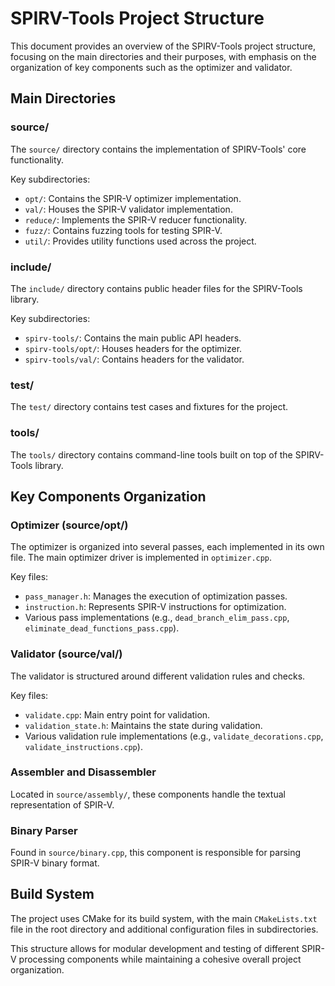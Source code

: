 # SPIRV-Tools Project Structure

This document provides an overview of the SPIRV-Tools project structure, focusing on the main directories and their purposes, with emphasis on the organization of key components such as the optimizer and validator.

## Main Directories

### source/
The `source/` directory contains the implementation of SPIRV-Tools' core functionality.

Key subdirectories:
- `opt/`: Contains the SPIR-V optimizer implementation.
- `val/`: Houses the SPIR-V validator implementation.
- `reduce/`: Implements the SPIR-V reducer functionality.
- `fuzz/`: Contains fuzzing tools for testing SPIR-V.
- `util/`: Provides utility functions used across the project.

### include/
The `include/` directory contains public header files for the SPIRV-Tools library.

Key subdirectories:
- `spirv-tools/`: Contains the main public API headers.
- `spirv-tools/opt/`: Houses headers for the optimizer.
- `spirv-tools/val/`: Contains headers for the validator.

### test/
The `test/` directory contains test cases and fixtures for the project.

### tools/
The `tools/` directory contains command-line tools built on top of the SPIRV-Tools library.

## Key Components Organization

### Optimizer (source/opt/)
The optimizer is organized into several passes, each implemented in its own file. The main optimizer driver is implemented in `optimizer.cpp`.

Key files:
- `pass_manager.h`: Manages the execution of optimization passes.
- `instruction.h`: Represents SPIR-V instructions for optimization.
- Various pass implementations (e.g., `dead_branch_elim_pass.cpp`, `eliminate_dead_functions_pass.cpp`).

### Validator (source/val/)
The validator is structured around different validation rules and checks.

Key files:
- `validate.cpp`: Main entry point for validation.
- `validation_state.h`: Maintains the state during validation.
- Various validation rule implementations (e.g., `validate_decorations.cpp`, `validate_instructions.cpp`).

### Assembler and Disassembler
Located in `source/assembly/`, these components handle the textual representation of SPIR-V.

### Binary Parser
Found in `source/binary.cpp`, this component is responsible for parsing SPIR-V binary format.

## Build System
The project uses CMake for its build system, with the main `CMakeLists.txt` file in the root directory and additional configuration files in subdirectories.

This structure allows for modular development and testing of different SPIR-V processing components while maintaining a cohesive overall project organization.